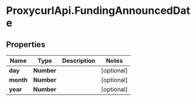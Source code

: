 # ProxycurlApi.FundingAnnouncedDate

## Properties

Name | Type | Description | Notes
------------ | ------------- | ------------- | -------------
**day** | **Number** |  | [optional] 
**month** | **Number** |  | [optional] 
**year** | **Number** |  | [optional] 


